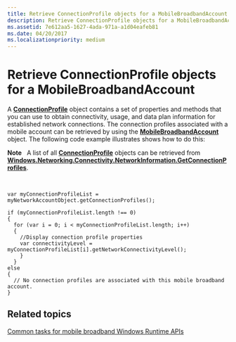 ```yaml
---
title: Retrieve ConnectionProfile objects for a MobileBroadbandAccount
description: Retrieve ConnectionProfile objects for a MobileBroadbandAccount
ms.assetid: 7e612aa5-1627-4ada-971a-a1d04eafeb81
ms.date: 04/20/2017
ms.localizationpriority: medium
---
```


# Retrieve ConnectionProfile objects for a MobileBroadbandAccount


A [**ConnectionProfile**](https://msdn.microsoft.com/library/windows/apps/br207249) object contains a set of properties and methods that you can use to obtain connectivity, usage, and data plan information for established network connections. The connection profiles associated with a mobile account can be retrieved by using the [**MobileBroadbandAccount**](https://msdn.microsoft.com/library/windows/apps/br207353) object. The following code example illustrates shows how to do this:

**Note**  
A list of all [**ConnectionProfile**](https://msdn.microsoft.com/library/windows/apps/br207249) objects can be retrieved from [**Windows.Networking.Connectivity.NetworkInformation.GetConnectionProfiles**](https://msdn.microsoft.com/library/windows/apps/br207294).

 

``` syntax
var myConnectionProfileList = myNetworkAccountObject.getConnectionProfiles();

if (myConnectionProfileList.length !== 0)
{
  for (var i = 0; i < myConnectionProfileList.length; i++)
  {
    //Display connection profile properties
    var connectivityLevel = myConnectionProfileList[i].getNetworkConnectivityLevel();
    }
  }
else 
{
  // No connection profiles are associated with this mobile broadband account.
}
```

## <span id="related_topics"></span>Related topics


[Common tasks for mobile broadband Windows Runtime APIs](common-tasks-for-mobile-broadband-windows-runtime-apis.md)

 

 






